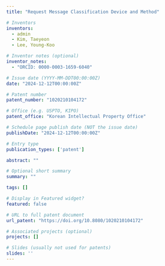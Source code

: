 ```yaml
---
title: "Request Message Classification Device and Method"

# Inventors
inventors:
  - admin
  - Kim, Taeyeon
  - Lee, Young-Koo

# Inventor notes (optional)
inventor_notes:
  - "ORCID: 0000-0003-1659-6040"

# Issue date (YYYY-MM-DDT00:00:00Z)
date: "2024-12-12T00:00:00Z"

# Patent number
patent_number: "1020210104172"

# Office (e.g. USPTO, KIPO)
patent_office: "Korean Intellectual Property Office"

# Schedule page publish date (NOT the issue date)
publishDate: "2024-12-12T00:00:00Z"

# Entry type
publication_types: ['patent']

abstract: ""

# Optional short summary
summary: ""

tags: []

# Display in Featured widget?
featured: false

# URL to full patent document
url_patent: "https://doi.org/10.8080/1020210104172"

# Associated projects (optional)
projects: []

# Slides (usually not used for patents)
slides: ''
---
```


